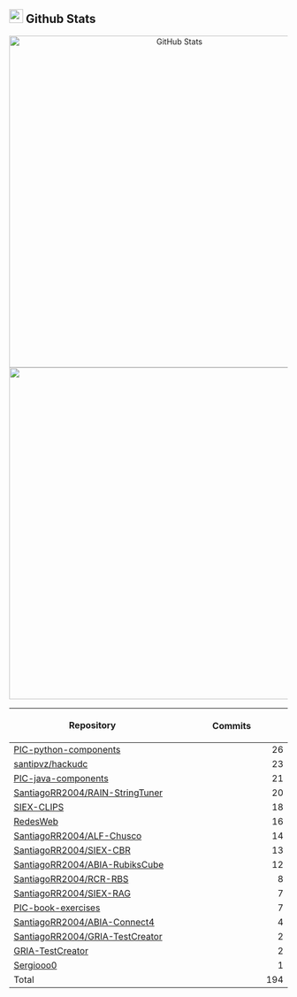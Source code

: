 ## <img src="https://media.giphy.com/media/iY8CRBdQXODJSCERIr/giphy.gif" width="25"><b> Github Stats </b>

<p align="center">
  <a href="https://github.com/Sergiooo0">
    <img
      width="600px"
      src="https://github-readme-stats-liard-nu-21.vercel.app/api?username=Sergiooo0&show_icons=true&hide_title=true&show=reviews,prs_merged&include_all_commits=true"
      alt="GitHub Stats"
      />
    <img
      width="600px"
      src="https://github-readme-stats-liard-nu-21.vercel.app/api/top-langs/?username=Sergiooo0&langs_count=20"
      />
  </a>
</p>

| <img width="1000"><br><p align="center">Repository | <img width="1000" height="1"><br><p align="center">Commits  |
|:----------|----------:|
| [PIC-python-components](https://github.com/Sergiooo0/PIC-python-components) | 26 |
| [santipvz/hackudc](https://github.com/santipvz/hackudc) | 23 |
| [PIC-java-components](https://github.com/Sergiooo0/PIC-java-components) | 21 |
| [SantiagoRR2004/RAIN-StringTuner](https://github.com/SantiagoRR2004/RAIN-StringTuner) | 20 |
| [SIEX-CLIPS](https://github.com/Sergiooo0/SIEX-CLIPS) | 18 |
| [RedesWeb](https://github.com/Sergiooo0/RedesWeb) | 16 |
| [SantiagoRR2004/ALF-Chusco](https://github.com/SantiagoRR2004/ALF-Chusco) | 14 |
| [SantiagoRR2004/SIEX-CBR](https://github.com/SantiagoRR2004/SIEX-CBR) | 13 |
| [SantiagoRR2004/ABIA-RubiksCube](https://github.com/SantiagoRR2004/ABIA-RubiksCube) | 12 |
| [SantiagoRR2004/RCR-RBS](https://github.com/SantiagoRR2004/RCR-RBS) | 8 |
| [SantiagoRR2004/SIEX-RAG](https://github.com/SantiagoRR2004/SIEX-RAG) | 7 |
| [PIC-book-exercises](https://github.com/Sergiooo0/PIC-book-exercises) | 7 |
| [SantiagoRR2004/ABIA-Connect4](https://github.com/SantiagoRR2004/ABIA-Connect4) | 4 |
| [SantiagoRR2004/GRIA-TestCreator](https://github.com/SantiagoRR2004/GRIA-TestCreator) | 2 |
| [GRIA-TestCreator](https://github.com/Sergiooo0/GRIA-TestCreator) | 2 |
| [Sergiooo0](https://github.com/Sergiooo0/Sergiooo0) | 1 |
| Total | 194 |

